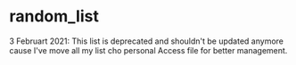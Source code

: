 # random_list

3 Februart 2021:
This list is deprecated and shouldn't be updated anymore cause I've move all my list cho personal Access file for better management.
